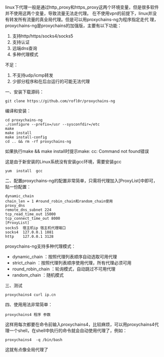 linux下代理一般是通过http_proxy和https_proxy这两个环境变量，但是很多软件并不使用这两个变量，导致流量无法走代理。 在不使用vpn的前提下，linux并没有转发所有流量的真全局代理。但是可以用proxychains-ng为程序指定走代 理，proxychains-ng是proxychains的加强版，主要有以下功能：

1. 支持http/https/socks4/socks5
2. 支持认证
3. 远端dns查询
4. 多种代理模式

不足：

1. 不支持udp/icmp转发
2. 少部分程序和在后台运行的可能无法代理

 

一、安装下载源码：





```
git clone https://github.com/rofl0r/proxychains-ng
```

编译和安装：



```
cd proxychains-ng
./configure --prefix=/usr --sysconfdir=/etc
make 
make install
make install-config
cd .. && rm -rf proxychains-ng
```

如果执行make && make install时提示make: cc: Command not found错误

这是由于新安装的Linux系统没有安装gcc环境，需要安装gcc



```
yum  install  gcc
```

二、配置proxychains-ng的配置非常简单，只需将代理加入[ProxyList]中即可，贴一份配置：



```
dynamic_chain
chain_len = 1 #round_robin_chain和random_chain使用
proxy_dns 
remote_dns_subnet 224
tcp_read_time_out 15000
tcp_connect_time_out 8000
[ProxyList]
socks5  宿主机ip 宿主机代理端口
socks4  127.0.0.1 1081
http    127.0.0.1 3128
```

proxychains-ng支持多种代理模式：

- dynamic_chain ：按照代理列表顺序自动选取可用代理
- strict_chain ：按照代理列表顺序使用代理，所有代理必须可用
- round_robin_chain ：轮询模式，自动跳过不可用代理
- random_chain ：随机模式

三、测试



```
proxychains4 curl ip.cn
```

四、使用用法非常简单：



```
proxychains4 程序 参数
```

这样用每次都要在命令前输入proxychains4，比较麻烦，可以用proxychains4代理一个shell，在shell中执行的命令就会自动使用代理了，例如：



```
proxychains4  -q /bin/bash
```

这就有点像全局代理了
